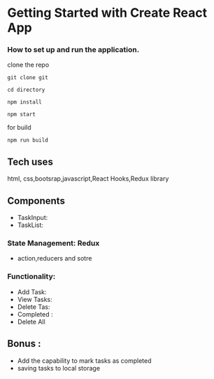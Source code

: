 # Getting Started with Create React App

### How to set up and run the application.

clone the repo

```
git clone git
```

```
cd directory
```

```
npm install
```

```
npm start
```

for build

```
npm run build
```

## Tech uses

html,   css,bootsrap,javascript,React Hooks,Redux library

## Components

- TaskInput:
- TaskList:

### State Management: Redux

- action,reducers and sotre

### Functionality:
- Add Task:
- View Tasks:
- Delete Tas:
- Completed :
- Delete All
## Bonus :

- Add the capability to mark tasks as completed
- saving tasks to local storage
